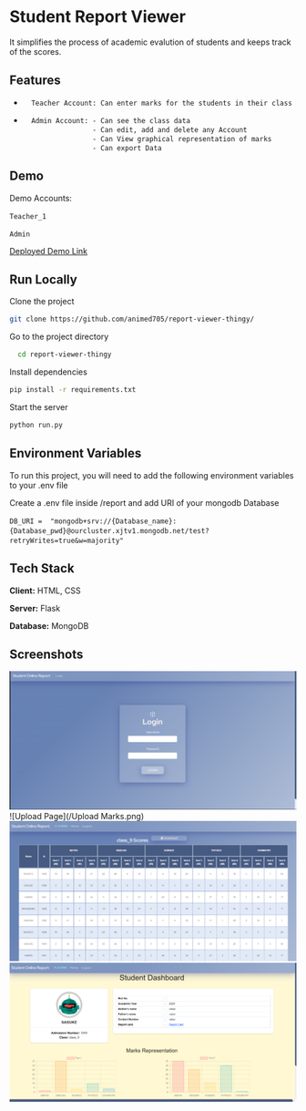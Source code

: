 
# Student Report Viewer

It simplifies the process of academic evalution of students and keeps track of the scores.

 

## Features

-       Teacher Account: Can enter marks for the students in their class
-       Admin Account: - Can see the class data
                       - Can edit, add and delete any Account
                       - Can View graphical representation of marks
                       - Can export Data


## Demo

Demo Accounts:

`Teacher_1`

`Admin`

[Deployed Demo Link](https://student-report-thingy.herokuapp.com)


## Run Locally

Clone the project

```bash
git clone https://github.com/animed705/report-viewer-thingy/
```

Go to the project directory

```bash
  cd report-viewer-thingy
```

Install dependencies

```bash
pip install -r requirements.txt
```

Start the server

```bash
python run.py
```


## Environment Variables

To run this project, you will need to add the following environment variables to your .env file

Create a .env file inside /report and add URI of your mongodb Database 

`DB_URI =  "mongodb+srv://{Database_name}:{Database_pwd}@ourcluster.xjtv1.mongodb.net/test?retryWrites=true&w=majority"`




## Tech Stack

**Client:** HTML, CSS

**Server:** Flask

**Database:** MongoDB


## Screenshots

![Login Page](/Login.png)
![Upload Page](/Upload Marks.png)
![Class result](/class_result.png)
![Dashboard](/dashboard.png)
